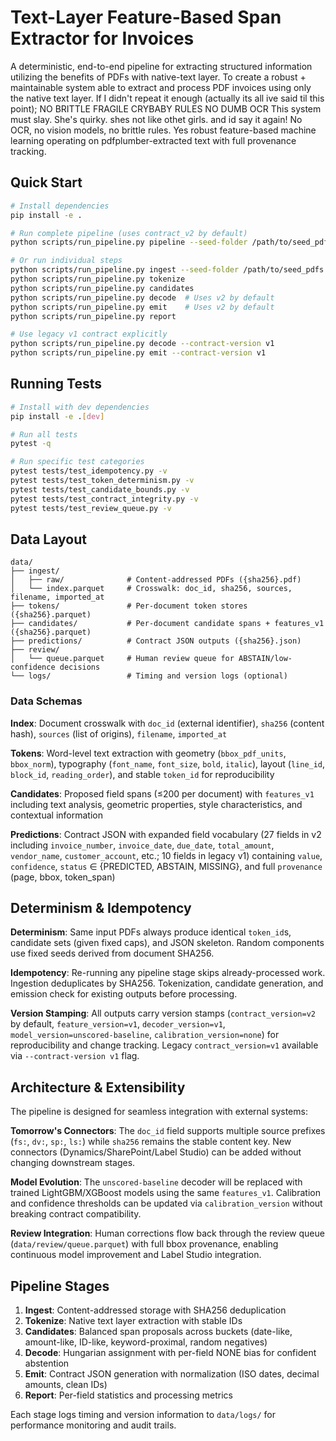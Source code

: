 # Text-Layer Feature-Based Span Extractor for Invoices

A deterministic, end-to-end pipeline for extracting structured information utilizing the benefits of PDFs with native-text layer. 
To create a robust + maintainable system able to extract and process PDF invoices using only the native text layer. 
If I didn't repeat it enough (actually its all ive said til this point); NO BRITTLE FRAGILE CRYBABY RULES NO DUMB OCR 
This system must slay. She's quirky. shes not like othet girls. and id say it again!
No OCR, no vision models, no brittle rules. 
Yes robust feature-based machine learning operating on pdfplumber-extracted text with full provenance tracking.


## Quick Start

```bash
# Install dependencies
pip install -e .

# Run complete pipeline (uses contract_v2 by default)
python scripts/run_pipeline.py pipeline --seed-folder /path/to/seed_pdfs

# Or run individual steps
python scripts/run_pipeline.py ingest --seed-folder /path/to/seed_pdfs
python scripts/run_pipeline.py tokenize
python scripts/run_pipeline.py candidates  
python scripts/run_pipeline.py decode  # Uses v2 by default
python scripts/run_pipeline.py emit    # Uses v2 by default
python scripts/run_pipeline.py report

# Use legacy v1 contract explicitly
python scripts/run_pipeline.py decode --contract-version v1
python scripts/run_pipeline.py emit --contract-version v1
```

## Running Tests

```bash
# Install with dev dependencies
pip install -e .[dev]

# Run all tests
pytest -q

# Run specific test categories
pytest tests/test_idempotency.py -v
pytest tests/test_token_determinism.py -v
pytest tests/test_candidate_bounds.py -v
pytest tests/test_contract_integrity.py -v
pytest tests/test_review_queue.py -v
```

## Data Layout

```
data/
├── ingest/
│   ├── raw/              # Content-addressed PDFs ({sha256}.pdf)
│   └── index.parquet     # Crosswalk: doc_id, sha256, sources, filename, imported_at
├── tokens/               # Per-document token stores ({sha256}.parquet)
├── candidates/           # Per-document candidate spans + features_v1 ({sha256}.parquet)  
├── predictions/          # Contract JSON outputs ({sha256}.json)
├── review/
│   └── queue.parquet     # Human review queue for ABSTAIN/low-confidence decisions
└── logs/                 # Timing and version logs (optional)
```

### Data Schemas

**Index**: Document crosswalk with `doc_id` (external identifier), `sha256` (content hash), `sources` (list of origins), `filename`, `imported_at`

**Tokens**: Word-level text extraction with geometry (`bbox_pdf_units`, `bbox_norm`), typography (`font_name`, `font_size`, `bold`, `italic`), layout (`line_id`, `block_id`, `reading_order`), and stable `token_id` for reproducibility

**Candidates**: Proposed field spans (≤200 per document) with `features_v1` including text analysis, geometric properties, style characteristics, and contextual information

**Predictions**: Contract JSON with expanded field vocabulary (27 fields in v2 including `invoice_number`, `invoice_date`, `due_date`, `total_amount`, `vendor_name`, `customer_account`, etc.; 10 fields in legacy v1) containing `value`, `confidence`, `status` ∈ {PREDICTED, ABSTAIN, MISSING}, and full `provenance` (page, bbox, token_span)

## Determinism & Idempotency

**Determinism**: Same input PDFs always produce identical `token_id`s, candidate sets (given fixed caps), and JSON skeleton. Random components use fixed seeds derived from document SHA256.

**Idempotency**: Re-running any pipeline stage skips already-processed work. Ingestion deduplicates by SHA256. Tokenization, candidate generation, and emission check for existing outputs before processing.

**Version Stamping**: All outputs carry version stamps (`contract_version=v2` by default, `feature_version=v1`, `decoder_version=v1`, `model_version=unscored-baseline`, `calibration_version=none`) for reproducibility and change tracking. Legacy `contract_version=v1` available via `--contract-version v1` flag.

## Architecture & Extensibility

The pipeline is designed for seamless integration with external systems:

**Tomorrow's Connectors**: The `doc_id` field supports multiple source prefixes (`fs:`, `dv:`, `sp:`, `ls:`) while `sha256` remains the stable content key. New connectors (Dynamics/SharePoint/Label Studio) can be added without changing downstream stages.

**Model Evolution**: The `unscored-baseline` decoder will be replaced with trained LightGBM/XGBoost models using the same `features_v1`. Calibration and confidence thresholds can be updated via `calibration_version` without breaking contract compatibility.

**Review Integration**: Human corrections flow back through the review queue (`data/review/queue.parquet`) with full bbox provenance, enabling continuous model improvement and Label Studio integration.

## Pipeline Stages

1. **Ingest**: Content-addressed storage with SHA256 deduplication
2. **Tokenize**: Native text layer extraction with stable IDs  
3. **Candidates**: Balanced span proposals across buckets (date-like, amount-like, ID-like, keyword-proximal, random negatives)
4. **Decode**: Hungarian assignment with per-field NONE bias for confident abstention
5. **Emit**: Contract JSON generation with normalization (ISO dates, decimal amounts, clean IDs) 
6. **Report**: Per-field statistics and processing metrics

Each stage logs timing and version information to `data/logs/` for performance monitoring and audit trails.
